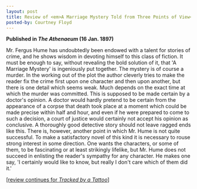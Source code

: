 ```yaml
---
layout: post
title: Review of <em>A Marriage Mystery Told from Three Points of View</em>
posted-by: Courtney Floyd
---
```


<strong>Published in <em>The Athenaeum</em> (16 Jan. 1897)</strong> 

Mr. Fergus Hume has undoubtedly been endowed with a talent for stories of crime, and he shows wisdom in devoting himself
to this class of fiction. It must be enough to say, without revealing the bold solution of it, that 'A Marriage Mystery' 
is ingeniously put together. The mystery is of course a murder. In the working out of the plot the author cleverly tries 
to make the reader fix the crime first upon one character and then upon another, but there is one detail which seems weak. 
Much depends on the exact time at which the murder was committed. This is supposed to be made certain by a doctor's opinion. 
A doctor would hardly pretend to be certain from the appearance of a corpse that death took place at a moment which could be 
made precise within half and hour, and even if he were prepared to come to such a decision, a court of justice would certainly 
not accept his opinion as conclusive. A thoroughly good detective story should not leave ragged ends like this. There is, 
however, another point in which Mr. Hume is not quite successful. To make a satisfactory novel of this kind it is necessary 
to rouse strong interest in some direction. One wants the characters, or some of them, to be fascinating or at least 
strikingly lifelike, but Mr. Hume does not succeed in enlisting the reader's sympathy for any character. He makes one say, 
'I certainly would like to know, but really I don't care which of them did it.' 

<a href="/2019-08-28-tattoo.md">[review continues for <em>Tracked by a Tattoo</em>]</a>
